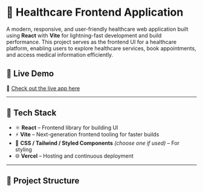 # 🏥 Healthcare Frontend Application

A modern, responsive, and user-friendly healthcare web application built using **React** with **Vite** for lightning-fast development and build performance. This project serves as the frontend UI for a healthcare platform, enabling users to explore healthcare services, book appointments, and access medical information efficiently.

## 🚀 Live Demo

🔗 [Check out the live app here](https://health-care-ashen-eight.vercel.app/#)

---

## 🧰 Tech Stack

- ⚛️ **React** – Frontend library for building UI
- ⚡ **Vite** – Next-generation frontend tooling for faster builds
- 🎨 **CSS / Tailwind / Styled Components** *(choose one if used)* – For styling
- 🌐 **Vercel** – Hosting and continuous deployment

---

## 📁 Project Structure

